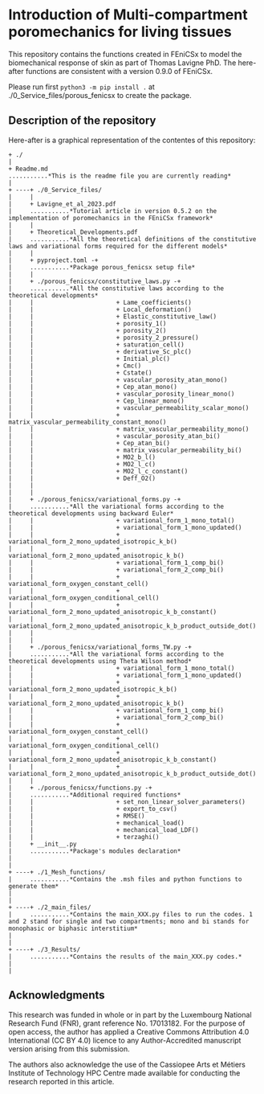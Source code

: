 # Introduction of Multi-compartment poromechanics for living tissues

This repository contains the functions created in FEniCSx to model the biomechanical response of skin as part of Thomas Lavigne PhD. The here-after functions are consistent with a version 0.9.0 of FEniCSx.


Please run first `python3 -m pip install .`  at ./0_Service_files/porous_fenicsx to create the package.


## Description of the repository

Here-after is a graphical representation of the contentes of this repository:

```
+ ./
|
+ Readme.md 
...........*This is the readme file you are currently reading*
|
+ ----+ ./0_Service_files/
|     |
|     + Lavigne_et_al_2023.pdf
|     ...........*Tutorial article in version 0.5.2 on the implementation of poromechanics in the FEniCSx framework*
|     |
|     + Theoretical_Developments.pdf
|     ...........*All the theoretical definitions of the constitutive laws and variational forms required for the different models*
|     |
|     + pyproject.toml -+
|     ...........*Package porous_fenicsx setup file*
|     |
|     + ./porous_fenicsx/constitutive_laws.py -+
|     ...........*All the constitutive laws according to the theoretical developments*
|     |                       + Lame_coefficients()
|     |                       + Local_deformation()
|     |                       + Elastic_constitutive_law()
|     |                       + porosity_1()
|     |                       + porosity_2()
|     |                       + porosity_2_pressure()
|     |                       + saturation_cell()
|     |                       + derivative_Sc_plc()
|     |                       + Initial_plc()
|     |                       + Cmc()
|     |                       + Cstate()
|     |                       + vascular_porosity_atan_mono()
|     |                       + Cep_atan_mono()
|     |                       + vascular_porosity_linear_mono()
|     |                       + Cep_linear_mono()
|     |                       + vascular_permeability_scalar_mono()
|     |                       + matrix_vascular_permeability_constant_mono()
|     |                       + matrix_vascular_permeability_mono()
|     |                       + vascular_porosity_atan_bi()
|     |                       + Cep_atan_bi()
|     |                       + matrix_vascular_permeability_bi()
|     |                       + MO2_b_l()
|     |                       + MO2_l_c()
|     |                       + MO2_l_c_constant()
|     |                       + Deff_O2()
|     |
|     |
|     + ./porous_fenicsx/variational_forms.py -+
|     ...........*All the variational forms according to the theoretical developments using backward Euler*
|     |                       + variational_form_1_mono_total()
|     |                       + variational_form_1_mono_updated()
|     |                       + variational_form_2_mono_updated_isotropic_k_b()
|     |                       + variational_form_2_mono_updated_anisotropic_k_b()
|     |                       + variational_form_1_comp_bi()
|     |                       + variational_form_2_comp_bi()
|     |                       + variational_form_oxygen_constant_cell()
|     |                       + variational_form_oxygen_conditional_cell()
|     |                       + variational_form_2_mono_updated_anisotropic_k_b_constant()
|     |                       + variational_form_2_mono_updated_anisotropic_k_b_product_outside_dot()
|     |
|     |
|     + ./porous_fenicsx/variational_forms_TW.py -+
|     ...........*All the variational forms according to the theoretical developments using Theta Wilson method*
|     |                       + variational_form_1_mono_total()
|     |                       + variational_form_1_mono_updated()
|     |                       + variational_form_2_mono_updated_isotropic_k_b()
|     |                       + variational_form_2_mono_updated_anisotropic_k_b()
|     |                       + variational_form_1_comp_bi()
|     |                       + variational_form_2_comp_bi()
|     |                       + variational_form_oxygen_constant_cell()
|     |                       + variational_form_oxygen_conditional_cell()
|     |                       + variational_form_2_mono_updated_anisotropic_k_b_constant()
|     |                       + variational_form_2_mono_updated_anisotropic_k_b_product_outside_dot()
|     |
|     + ./porous_fenicsx/functions.py -+
|     ...........*Additional required functions*
|     |                       + set_non_linear_solver_parameters()
|     |                       + export_to_csv()
|     |                       + RMSE()
|     |                       + mechanical_load()
|     |                       + mechanical_load_LDF()
|     |                       + terzaghi()
|	  + __init__.py
|	  ...........*Package's modules declaration*
|
|
+ ----+ ./1_Mesh_functions/
|     ...........*Contains the .msh files and python functions to generate them*
|     
|
+ ----+ ./2_main_files/
|     ...........*Contains the main_XXX.py files to run the codes. 1 and 2 stand for single and two compartments; mono and bi stands for monophasic or biphasic interstitium*
|
|
+ ----+ ./3_Results/
|     ...........*Contains the results of the main_XXX.py codes.*
|
|
```

## Acknowledgments

This research was funded in whole or in part by the Luxembourg National Research Fund (FNR), grant reference No. 17013182. For the purpose of open access, the author has applied a Creative Commons Attribution 4.0 International (CC BY 4.0) licence to any Author-Accredited manuscript version arising from this submission.

The authors also acknowledge the use of the Cassiopee Arts et Métiers Institute of Technology HPC Centre made available for conducting the research reported in this article.


